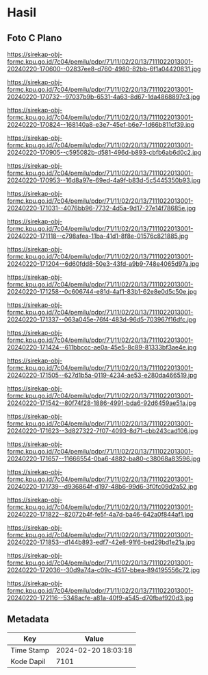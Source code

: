 # Hasil

## Foto C Plano

https://sirekap-obj-formc.kpu.go.id/7c04/pemilu/pdpr/71/11/02/20/13/7111022013001-20240220-170600--02837ee8-d760-4980-82bb-6f1a04420831.jpg

https://sirekap-obj-formc.kpu.go.id/7c04/pemilu/pdpr/71/11/02/20/13/7111022013001-20240220-170732--97037b9b-6531-4a63-8d67-1da4868897c3.jpg

https://sirekap-obj-formc.kpu.go.id/7c04/pemilu/pdpr/71/11/02/20/13/7111022013001-20240220-170824--168140a8-e3e7-45ef-b6e7-1d66b811cf39.jpg

https://sirekap-obj-formc.kpu.go.id/7c04/pemilu/pdpr/71/11/02/20/13/7111022013001-20240220-170905--c595082b-d581-496d-b893-cbfb6ab6d0c2.jpg

https://sirekap-obj-formc.kpu.go.id/7c04/pemilu/pdpr/71/11/02/20/13/7111022013001-20240220-170953--16d8a97e-69ed-4a9f-b83d-5c5445350b93.jpg

https://sirekap-obj-formc.kpu.go.id/7c04/pemilu/pdpr/71/11/02/20/13/7111022013001-20240220-171031--4076bb96-7732-4d5a-9d17-27e14f78685e.jpg

https://sirekap-obj-formc.kpu.go.id/7c04/pemilu/pdpr/71/11/02/20/13/7111022013001-20240220-171118--c798afea-11ba-41d1-8f8e-01576c821885.jpg

https://sirekap-obj-formc.kpu.go.id/7c04/pemilu/pdpr/71/11/02/20/13/7111022013001-20240220-171204--6d60fdd8-50e3-43fd-a9b9-748e4065d97a.jpg

https://sirekap-obj-formc.kpu.go.id/7c04/pemilu/pdpr/71/11/02/20/13/7111022013001-20240220-171258--0c606744-e81d-4af1-83b1-62e8e0d5c50e.jpg

https://sirekap-obj-formc.kpu.go.id/7c04/pemilu/pdpr/71/11/02/20/13/7111022013001-20240220-171337--063a045e-76f4-483d-96d5-703967f16dfc.jpg

https://sirekap-obj-formc.kpu.go.id/7c04/pemilu/pdpr/71/11/02/20/13/7111022013001-20240220-171424--611bbccc-ae0a-45e5-8c89-81333bf3ae4e.jpg

https://sirekap-obj-formc.kpu.go.id/7c04/pemilu/pdpr/71/11/02/20/13/7111022013001-20240220-171505--627d1b5a-0119-4234-ae53-e280da466519.jpg

https://sirekap-obj-formc.kpu.go.id/7c04/pemilu/pdpr/71/11/02/20/13/7111022013001-20240220-171542--80f74f28-1886-4991-bda6-92d6459ae51a.jpg

https://sirekap-obj-formc.kpu.go.id/7c04/pemilu/pdpr/71/11/02/20/13/7111022013001-20240220-171623--3d827322-7f07-4093-8d71-cbb243cad106.jpg

https://sirekap-obj-formc.kpu.go.id/7c04/pemilu/pdpr/71/11/02/20/13/7111022013001-20240220-171657--11666554-0ba6-4882-ba80-c38068a83596.jpg

https://sirekap-obj-formc.kpu.go.id/7c04/pemilu/pdpr/71/11/02/20/13/7111022013001-20240220-171739--d936864f-d197-48b6-99d6-3f0fc09d2a52.jpg

https://sirekap-obj-formc.kpu.go.id/7c04/pemilu/pdpr/71/11/02/20/13/7111022013001-20240220-171822--82072b4f-fe5f-4a7d-ba46-642a0f844af1.jpg

https://sirekap-obj-formc.kpu.go.id/7c04/pemilu/pdpr/71/11/02/20/13/7111022013001-20240220-171853--d144b893-edf7-42e8-91f6-bed29bd1e21a.jpg

https://sirekap-obj-formc.kpu.go.id/7c04/pemilu/pdpr/71/11/02/20/13/7111022013001-20240220-172036--30d9a74a-c09c-4517-bbea-894195556c72.jpg

https://sirekap-obj-formc.kpu.go.id/7c04/pemilu/pdpr/71/11/02/20/13/7111022013001-20240220-172116--5348acfe-a81a-40f9-a545-d70fbaf920d3.jpg


## Metadata

| Key        | Value               |
| ---------- | ------------------- |
| Time Stamp | 2024-02-20 18:03:18 |
| Kode Dapil | 7101                |




